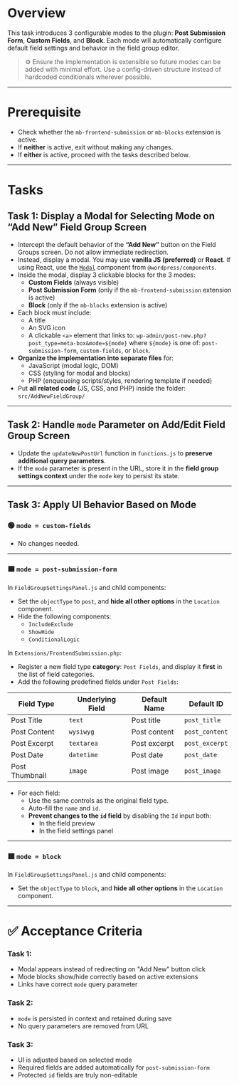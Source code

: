 # Overview

This task introduces 3 configurable modes to the plugin: **Post Submission Form**, **Custom Fields**, and **Block**. Each mode will automatically configure default field settings and behavior in the field group editor.

> ⚙️ Ensure the implementation is extensible so future modes can be added with minimal effort. Use a config-driven structure instead of hardcoded conditionals wherever possible.

---

# Prerequisite

- Check whether the `mb-frontend-submission` or `mb-blocks` extension is active.
- If **neither** is active, exit without making any changes.
- If **either** is active, proceed with the tasks described below.

---

# Tasks

## Task 1: Display a Modal for Selecting Mode on “Add New” Field Group Screen

- Intercept the default behavior of the **“Add New”** button on the Field Groups screen. Do not allow immediate redirection.
- Instead, display a modal. You may use **vanilla JS (preferred)** or **React**. If using React, use the [`Modal`](https://wordpress.github.io/gutenberg/?path=/docs/components-modal--docs) component from `@wordpress/components`.
- Inside the modal, display 3 clickable blocks for the 3 modes:
  - **Custom Fields** (always visible)
  - **Post Submission Form** (only if the `mb-frontend-submission` extension is active)
  - **Block** (only if the `mb-blocks` extension is active)
- Each block must include:
  - A title
  - An SVG icon
  - A clickable `<a>` element that links to:
    `wp-admin/post-new.php?post_type=meta-box&mode=${mode}`
    where `${mode}` is one of: `post-submission-form`, `custom-fields`, or `block`.
- **Organize the implementation into separate files** for:
  - JavaScript (modal logic, DOM)
  - CSS (styling for modal and blocks)
  - PHP (enqueueing scripts/styles, rendering template if needed)
- Put **all related code** (JS, CSS, and PHP) inside the folder:
  `src/AddNewFieldGroup/`

---

## Task 2: Handle `mode` Parameter on Add/Edit Field Group Screen

- Update the `updateNewPostUrl` function in `functions.js` to **preserve additional query parameters**.
- If the `mode` parameter is present in the URL, store it in the **field group settings context** under the `mode` key to persist its state.

---

## Task 3: Apply UI Behavior Based on Mode

### 🟢 `mode = custom-fields`
- No changes needed.

---

### 🟦 `mode = post-submission-form`

In `FieldGroupSettingsPanel.js` and child components:

- Set the `objectType` to `post`, and **hide all other options** in the `Location` component.
- Hide the following components:
  - `IncludeExclude`
  - `ShowHide`
  - `ConditionalLogic`

In `Extensions/FrontendSubmission.php`:

- Register a new field type **category**: `Post Fields`, and display it **first** in the list of field categories.
- Add the following predefined fields under `Post Fields`:

| Field Type       | Underlying Field | Default Name     | Default ID      |
|------------------|------------------|------------------|-----------------|
| Post Title       | `text`           | Post title       | `post_title`    |
| Post Content     | `wysiwyg`        | Post content     | `post_content`  |
| Post Excerpt     | `textarea`       | Post excerpt     | `post_excerpt`  |
| Post Date        | `datetime`       | Post date        | `post_date`     |
| Post Thumbnail   | `image`          | Post image       | `post_image`    |

- For each field:
  - Use the same controls as the original field type.
  - Auto-fill the `name` and `id`.
  - **Prevent changes to the `id` field** by disabling the `Id` input both:
    - In the field preview
    - In the field settings panel

---

### 🟥 `mode = block`

In `FieldGroupSettingsPanel.js` and child components:

- Set the `objectType` to `block`, and **hide all other options** in the `Location` component.

---

# ✅ Acceptance Criteria

### Task 1:
- Modal appears instead of redirecting on "Add New" button click
- Mode blocks show/hide correctly based on active extensions
- Links have correct `mode` query parameter

### Task 2:
- `mode` is persisted in context and retained during save
- No query parameters are removed from URL

### Task 3:
- UI is adjusted based on selected mode
- Required fields are added automatically for `post-submission-form`
- Protected `id` fields are truly non-editable
